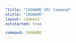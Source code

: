 ```yaml
---
^title: "CHGNAME IRC Command"
ntitle: "CHGNAME"
layout: command
notstarted: true

command: CHGNAME
---
```

